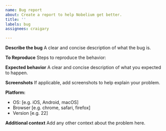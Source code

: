 ```yaml
---
name: Bug report
about: Create a report to help Nobelium get better.
title: ''
labels: bug
assignees: craigary

---
```


<!-- 中文用户请注意：请仔细阅读以下模版，如果不遵循模版，issue 将会被关闭。 -->
<!--
  !!! IMPORTANT !!!
  Please do not ignore this template. If you do, your issue will be closed.
-->

**Describe the bug**
A clear and concise description of what the bug is.

**To Reproduce**
Steps to reproduce the behavior:

**Expected behavior**
A clear and concise description of what you expected to happen.

**Screenshots**
If applicable, add screenshots to help explain your problem.

**Platform:**
 - OS: [e.g. iOS, Android, macOS]
 - Browser [e.g. chrome, safari, firefox]
 - Version [e.g. 22]

**Additional context**
Add any other context about the problem here.
